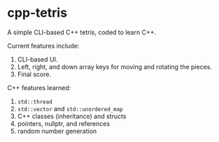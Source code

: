 # cpp-tetris
A simple CLI-based C++ tetris, coded to learn C++. 


Current features include: 
1. CLI-based UI.
2. Left, right, and down array keys for moving and rotating the pieces. 
3. Final score.


C++ features learned: 
1. `std::thread`
2. `std::vector` and `std::unordered_map`
3. C++ classes (inheritance) and structs
4. pointers, nullptr, and references
5. random number generation